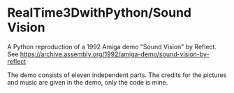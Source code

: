 # RealTime3DwithPython/Sound Vision

A Python reproduction of a 1992 Amiga demo "Sound Vision" by Reflect. See https://archive.assembly.org/1992/amiga-demo/sound-vision-by-reflect

The demo consists of eleven independent parts. The credits for the pictures and music are given in the demo, only the code is mine.
